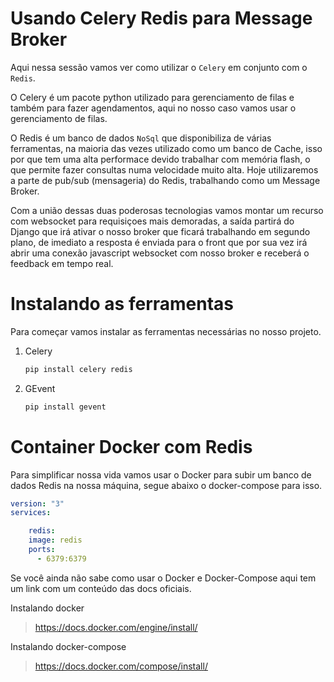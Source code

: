 # Usando Celery Redis para Message Broker
Aqui nessa sessão vamos ver como utilizar o ``Celery`` em conjunto com o ``Redis``.

O Celery é um pacote python utilizado para gerenciamento de filas e também para fazer agendamentos, aqui no nosso caso vamos usar o gerenciamento de filas.

O Redis é um banco de dados ``NoSql`` que disponibiliza de várias ferramentas, na maioria das vezes utilizado como um banco de Cache, isso por que tem uma alta performace devido trabalhar com memória flash, o que permite fazer consultas numa velocidade muito alta.
Hoje utilizaremos a parte de pub/sub (mensageria) do Redis, trabalhando como um Message Broker.

Com a união dessas duas poderosas tecnologias vamos montar um recurso com websocket para requisiçoes mais demoradas, a saída partirá do Django que irá ativar o nosso broker que ficará trabalhando em segundo plano, de imediato a resposta é enviada para o front que por sua vez irá abrir uma conexão javascript websocket com nosso broker e receberá o feedback em tempo real.

# Instalando as ferramentas
Para começar vamos instalar as ferramentas necessárias no nosso projeto.

1. Celery
   
    ```sh
    pip install celery redis
    ```
2. GEvent

    ```sh
    pip install gevent
    ```
# Container Docker com Redis
Para simplificar nossa vida vamos usar o Docker para subir um banco de dados Redis na nossa máquina, segue abaixo o docker-compose para isso.

```yml
version: "3"
services: 

    redis:
    image: redis
    ports:
      - 6379:6379
```

Se você ainda não sabe como usar o Docker e Docker-Compose aqui tem um link com um conteúdo das docs oficiais.

Instalando docker
> https://docs.docker.com/engine/install/

Instalando docker-compose
> https://docs.docker.com/compose/install/